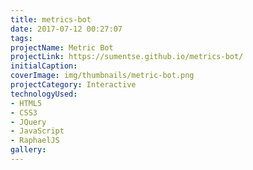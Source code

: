 ```yaml
---
title: metrics-bot
date: 2017-07-12 00:27:07
tags:
projectName: Metric Bot
projectLink: https://sumentse.github.io/metrics-bot/
initialCaption:
coverImage: img/thumbnails/metric-bot.png
projectCategory: Interactive
technologyUsed:
- HTML5
- CSS3
- JQuery
- JavaScript
- RaphaelJS
gallery:
---
```

